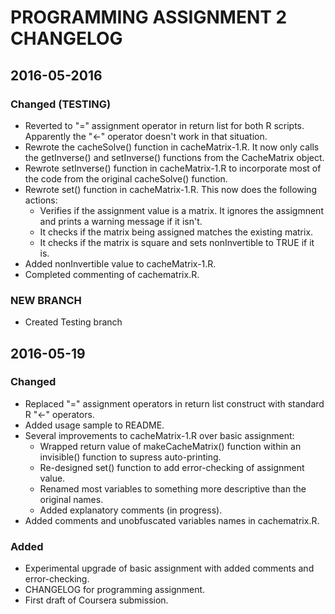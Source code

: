 #  PROGRAMMING ASSIGNMENT 2 CHANGELOG

## 2016-05-2016
### Changed (TESTING)
- Reverted to "=" assignment operator in return list for both R scripts.  Apparently the "<-" operator doesn't work in that situation.
- Rewrote the cacheSolve() function in cacheMatrix-1.R.  It now only calls the getInverse() and setInverse() functions from the CacheMatrix object.
- Rewrote setInverse() function in cacheMatrix-1.R to incorporate most of the code from the original cacheSolve() function.
- Rewrote set() function in cacheMatrix-1.R.  This now does the following actions:
    * Verifies if the assignment value is a matrix.  It ignores the assigmnent and prints a warning message if it isn't.
    * It checks if the matrix being assigned matches the existing matrix.
    * It checks if the matrix is square and sets nonInvertible to TRUE if it is.
- Added nonInvertible value to cacheMatrix-1.R.
- Completed commenting of cachematrix.R.

### NEW BRANCH
- Created Testing branch

## 2016-05-19
### Changed
- Replaced "=" assignment operators in return list construct with standard R "<-" operators.
- Added usage sample to README.
- Several improvements to cacheMatrix-1.R over basic assignment:
    * Wrapped return value of makeCacheMatrix() function within an invisible() function to supress auto-printing.
    * Re-designed set() function to add error-checking of assignment value.
    * Renamed most variables to something more descriptive than the original names.
    * Added explanatory comments (in progress).
- Added comments and unobfuscated variables names in cachematrix.R.

### Added
- Experimental upgrade of basic assignment with added comments and error-checking.
- CHANGELOG for programming assignment.
- First draft of Coursera submission.